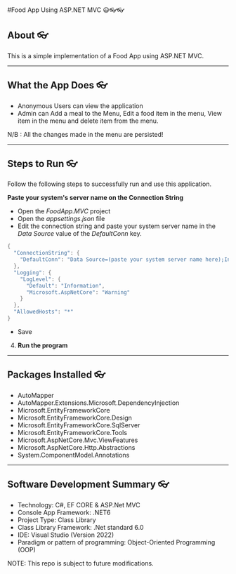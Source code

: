 #Food App Using ASP.NET MVC 😃👓👓

## About 👓

This is a simple implementation of a Food App using ASP.NET MVC.

---
## What the App Does 👓

- Anonymous Users can view the application
- Admin can Add a meal to the Menu, Edit a food item in the menu, View item in the menu and delete item from the menu.


N/B : All the changes made in the menu are persisted!

---
## Steps to Run 👓

Follow the following steps to successfully run and use this application.

**Paste your system's server name on the Connection String**
- Open the *FoodApp.MVC* project
- Open the *appsettings.json* file
- Edit the connection string and paste your system server name in the *Data Source* value of the *DefaultConn* key.
```C#
{
  "ConnectionString": {
    "DefaultConn": "Data Source=(paste your system server name here);Initial catalog=FoodAppDatabase;Integrated Security=True;Connect Timeout=30;Encrypt=False;TrustServerCertificate=False;ApplicationIntent=ReadWrite;MultiSubnetFailover=False"
  },
  "Logging": {
    "LogLevel": {
      "Default": "Information",
      "Microsoft.AspNetCore": "Warning"
    }
  },
  "AllowedHosts": "*"
}
```
- Save

4. **Run the program**

---
## Packages Installed 👓


- AutoMapper
- AutoMapper.Extensions.Microsoft.DependencyInjection
- Microsoft.EntityFrameworkCore
- Microsoft.EntityFrameworkCore.Design
- Microsoft.EntityFrameworkCore.SqlServer
- Microsoft.EntityFrameworkCore.Tools
- Microsoft.AspNetCore.Mvc.ViewFeatures
- Microsoft.AspNetCore.Http.Abstractions
- System.ComponentModel.Annotations

---
## Software Development Summary 👓

- Technology: C#, EF CORE & ASP.Net MVC
- Console App Framework: .NET6
- Project Type: Class Library
- Class Library Framework: .Net standard 6.0
- IDE: Visual Studio (Version 2022)
- Paradigm or pattern of programming: Object-Oriented Programming (OOP)


NOTE: This repo is subject to future modifications.
